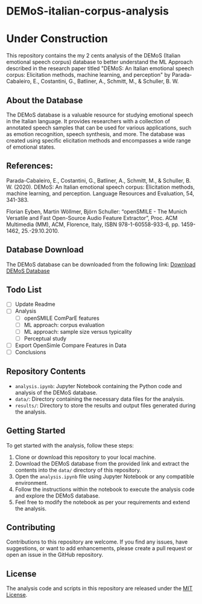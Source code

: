 # DEMoS-italian-corpus-analysis

# Under Construction

This repository contains the my 2 cents analysis of the DEMoS (Italian emotional speech corpus) database to better understand the ML Approach described in the research paper titled "DEMoS: An Italian emotional speech corpus: Elicitation methods, machine learning, and perception" by Parada-Cabaleiro, E., Costantini, G., Batliner, A., Schmitt, M., & Schuller, B. W.

## About the Database

The DEMoS database is a valuable resource for studying emotional speech in the Italian language. It provides researchers with a collection of annotated speech samples that can be used for various applications, such as emotion recognition, speech synthesis, and more. The database was created using specific elicitation methods and encompasses a wide range of emotional states.

## References:
Parada-Cabaleiro, E., Costantini, G., Batliner, A., Schmitt, M., & Schuller, B. W. (2020). DEMoS: An Italian emotional speech corpus: Elicitation methods, machine learning, and perception. Language Resources and Evaluation, 54, 341-383.

Florian Eyben, Martin Wöllmer, Björn Schuller: “openSMILE - The Munich Versatile and Fast Open-Source Audio Feature Extractor”, Proc. ACM Multimedia (MM), ACM, Florence, Italy, ISBN 978-1-60558-933-6, pp. 1459-1462, 25.-29.10.2010.

## Database Download

The DEMoS database can be downloaded from the following link:
[Download DEMoS Database](https://zenodo.org/record/2544829)

## Todo List

- [ ] Update Readme
- [ ] Analysis
    - [ ] openSMILE ComParE features 
    - [ ] ML approach: corpus evaluation
    - [ ] ML approach: sample size versus typicality
    - [ ] Perceptual study
- [ ] Export OpenSimle Compare Features in Data
- [ ] Conclusions

## Repository Contents

- `analysis.ipynb`: Jupyter Notebook containing the Python code and analysis of the DEMoS database.
- `data/`: Directory containing the necessary data files for the analysis.
- `results/`: Directory to store the results and output files generated during the analysis.

## Getting Started

To get started with the analysis, follow these steps:

1. Clone or download this repository to your local machine.
2. Download the DEMoS database from the provided link and extract the contents into the `data/` directory of this repository.
3. Open the `analysis.ipynb` file using Jupyter Notebook or any compatible environment.
4. Follow the instructions within the notebook to execute the analysis code and explore the DEMoS database.
5. Feel free to modify the notebook as per your requirements and extend the analysis.

## Contributing

Contributions to this repository are welcome. If you find any issues, have suggestions, or want to add enhancements, please create a pull request or open an issue in the GitHub repository.

## License

The analysis code and scripts in this repository are released under the [MIT License](LICENSE).

